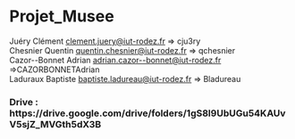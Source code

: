 # Projet_Musee
Juéry Clément clement.juery@iut-rodez.fr => cju3ry <br>
Chesnier Quentin quentin.chesnier@iut-rodez.fr => qchesnier <br>
Cazor--Bonnet Adrian adrian.cazor--bonnet@iut-rodez.fr =>CAZORBONNETAdrian <br>
Laduraux Baptiste baptiste.ladureau@iut-rodez.fr => Bladureau <br>
<h3>Drive : https://drive.google.com/drive/folders/1gS8l9UbUGu54KAUvV5sjZ_MVGth5dX3B</h3>
